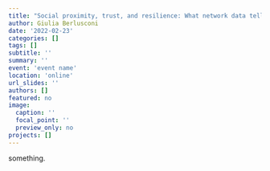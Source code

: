 ```yaml
---
title: "Social proximity, trust, and resilience: What network data tell us about drug markets and their enforcement"
author: Giulia Berlusconi
date: '2022-02-23'
categories: []
tags: []
subtitle: ''
summary: ''
event: 'event name'
location: 'online'
url_slides: ''
authors: []
featured: no
image:
  caption: ''
  focal_point: ''
  preview_only: no
projects: []
---
```


something.
